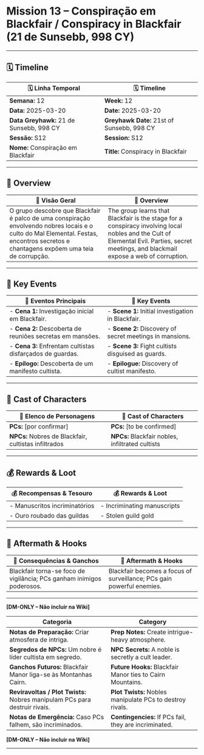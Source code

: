# Mission 13 – Conspiração em Blackfair / Conspiracy in Blackfair (21 de Sunsebb, 998 CY)

---

## 🗓 Timeline
| 🗓 Linha Temporal | 🗓 Timeline |
|-------------------|------------|
| **Semana:** 12 | **Week:** 12 |
| **Data:** 2025-03-20 | **Date:** 2025-03-20 |
| **Data Greyhawk:** 21 de Sunsebb, 998 CY | **Greyhawk Date:** 21st of Sunsebb, 998 CY |
| **Sessão:** S12 | **Session:** S12 |
| **Nome:** Conspiração em Blackfair | **Title:** Conspiracy in Blackfair |

---

## 📖 Overview
| 📖 Visão Geral | 📖 Overview |
|----------------|------------|
| O grupo descobre que Blackfair é palco de uma conspiração envolvendo nobres locais e o culto do Mal Elemental. Festas, encontros secretos e chantagens expõem uma teia de corrupção. | The group learns that Blackfair is the stage for a conspiracy involving local nobles and the Cult of Elemental Evil. Parties, secret meetings, and blackmail expose a web of corruption. |

---

## 🎲 Key Events
| 🎲 Eventos Principais | 🎲 Key Events |
|-----------------------|--------------|
| - **Cena 1:** Investigação inicial em Blackfair. | - **Scene 1:** Initial investigation in Blackfair. |
| - **Cena 2:** Descoberta de reuniões secretas em mansões. | - **Scene 2:** Discovery of secret meetings in mansions. |
| - **Cena 3:** Enfrentam cultistas disfarçados de guardas. | - **Scene 3:** Fight cultists disguised as guards. |
| - **Epílogo:** Descoberta de um manifesto cultista. | - **Epilogue:** Discovery of cultist manifesto. |

---

## 👥 Cast of Characters
| 👥 Elenco de Personagens | 👥 Cast of Characters |
|--------------------------|-----------------------|
| **PCs:** [por confirmar] | **PCs:** [to be confirmed] |
| **NPCs:** Nobres de Blackfair, cultistas infiltrados | **NPCs:** Blackfair nobles, infiltrated cultists |

---

## 💰 Rewards & Loot
| 💰 Recompensas & Tesouro | 💰 Rewards & Loot |
|--------------------------|-------------------|
| - Manuscritos incriminatórios | - Incriminating manuscripts |
| - Ouro roubado das guildas | - Stolen guild gold |

---

## 🧭 Aftermath & Hooks
| 🧭 Consequências & Ganchos | 🧭 Aftermath & Hooks |
|----------------------------|----------------------|
| Blackfair torna-se foco de vigilância; PCs ganham inimigos poderosos. | Blackfair becomes a focus of surveillance; PCs gain powerful enemies. |

---

**[DM-ONLY – Não incluir na Wiki]**

| Categoria | Category |
|-----------|----------|
| **Notas de Preparação:** Criar atmosfera de intriga. | **Prep Notes:** Create intrigue-heavy atmosphere. |
| **Segredos de NPCs:** Um nobre é líder cultista em segredo. | **NPC Secrets:** A noble is secretly a cult leader. |
| **Ganchos Futuros:** Blackfair Manor liga-se às Montanhas Cairn. | **Future Hooks:** Blackfair Manor ties to Cairn Mountains. |
| **Reviravoltas / Plot Twists:** Nobres manipulam PCs para destruir rivais. | **Plot Twists:** Nobles manipulate PCs to destroy rivals. |
| **Notas de Emergência:** Caso PCs falhem, são incriminados. | **Contingencies:** If PCs fail, they are incriminated. |

**[DM-ONLY – Não incluir na Wiki]**

---

